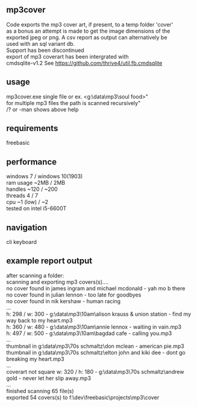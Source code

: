## mp3cover
Code exports the mp3 cover art, if present, to a temp folder 'cover'\
as a bonus an attempt is made to get the image dimensions of the\
exported jpeg or png. A csv report as output can alternatively be\
used with an sql variant db.
\
Support has been discontinued\
export of mp3 coverart has been intergrated with\
cmdsqlite-v1.2 See https://github.com/thrive4/util.fb.cmdsqlite
## usage
mp3cover.exe <file> single file or <path> ex. <g:\data\mp3\soul food>" \
for multiple mp3 files the path is scanned recursively"\
/? or -man shows above help 
## requirements
freebasic
## performance
windows 7 / windows 10(1903)\
ram usage ~2MB / 2MB\
handles   ~120 / ~200\
threads   4 / 7\
cpu       ~1 (low) / ~2\
tested on intel i5-6600T
## navigation
cli keyboard
## example report output
after scanning a folder:\
scanning and exporting mp3 covers(s)....\
no cover found in james ingram and michael mcdonald - yah mo b there\
no cover found in julian lennon - too late for goodbyes\
no cover found in nik kershaw - human racing\
...\
h: 298 / w: 300 - g:\data\mp3\10am\alison krauss & union station - find my way back to my heart.mp3\
h: 360 / w: 480 - g:\data\mp3\10am\annie lennox - waiting in vain.mp3\
h: 497 / w: 500 - g:\data\mp3\10am\bagdad cafe - calling you.mp3\
...\
thumbnail in g:\data\mp3\70s schmaltz\don mclean - american pie.mp3\
thumbnail in g:\data\mp3\70s schmaltz\elton john and kiki dee - dont go breaking my heart.mp3\
...\
coverart not square w: 320 / h: 180 - g:\data\mp3\70s schmaltz\andrew gold - never let her slip away.mp3\
...\
finished scanning 65 file(s)\
exported 54 covers(s) to f:\dev\freebasic\projects\mp3\cover
